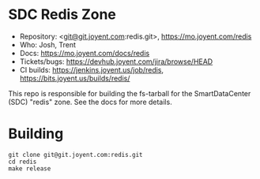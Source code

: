 <!--
    This Source Code Form is subject to the terms of the Mozilla Public
    License, v. 2.0. If a copy of the MPL was not distributed with this
    file, You can obtain one at http://mozilla.org/MPL/2.0/.
-->

<!--
    Copyright (c) 2014, Joyent, Inc.
-->

# SDC Redis Zone

- Repository: <git@git.joyent.com:redis.git>, <https://mo.joyent.com/redis>
- Who: Josh, Trent
- Docs: <https://mo.joyent.com/docs/redis>
- Tickets/bugs: <https://devhub.joyent.com/jira/browse/HEAD>
- CI builds: <https://jenkins.joyent.us/job/redis>,
  <https://bits.joyent.us/builds/redis/>


This repo is responsible for building the fs-tarball for the SmartDataCenter
(SDC) "redis" zone. See the docs for more details.


# Building

    git clone git@git.joyent.com:redis.git
    cd redis
    make release

